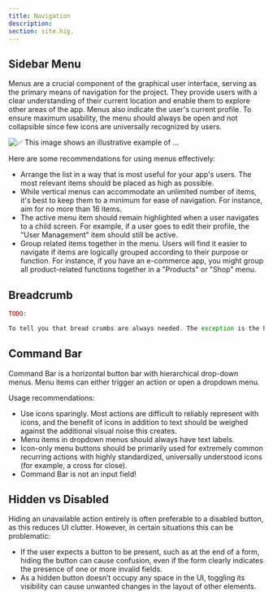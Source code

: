 ```yaml
---
title: Navigation
description:
section: site.hig.
---
```



## Sidebar Menu

Menus are a crucial component of the graphical user interface, serving as the primary means of navigation for the project. They provide users with a clear understanding of their current location and enable them to explore other areas of the app. Menus also indicate the user's current profile. To ensure maximum usability, the menu should always be open and not collapsible since few icons are universally recognized by users.


![✅ This image shows an illustrative example of ...](https://orchid.software/img/hig/navigation-menu.png)



Here are some recommendations for using menus effectively:

- Arrange the list in a way that is most useful for your app's users. The most relevant items should be placed as high as possible.
- While vertical menus can accommodate an unlimited number of items, it's best to keep them to a minimum for ease of navigation. For instance, aim for no more than 16 items.
- The active menu item should remain highlighted when a user navigates to a child screen. For example, if a user goes to edit their profile, the "User Management" item should still be active.
- Group related items together in the menu. Users will find it easier to navigate if items are logically grouped according to their purpose or function. For instance, if you have an e-commerce app, you might group all product-related functions together in a "Products" or "Shop" menu.

## Breadcrumb

```php
TODO: 

To tell you that bread crumbs are always needed. The exception is the home page
```


## Command Bar

Command Bar is a horizontal button bar with hierarchical drop-down menus. Menu items can either trigger an action or open a dropdown menu.

Usage recommendations:

- Use icons sparingly. Most actions are difficult to reliably represent with icons, and the benefit of icons in addition to text should be weighed against the additional visual noise this creates.
- Menu items in dropdown menus should always have text labels.
- Icon-only menu buttons should be primarily used for extremely common recurring actions with highly standardized, universally understood icons (for example, a cross for close).
- Command Bar is not an input field!

## Hidden vs Disabled

Hiding an unavailable action entirely is often preferable to a disabled button, as this reduces UI clutter. However, in certain situations this can be problematic:

- If the user expects a button to be present, such as at the end of a form, hiding the button can cause confusion, even if the form clearly indicates the presence of one or more invalid fields.
- As a hidden button doesn’t occupy any space in the UI, toggling its visibility can cause unwanted changes in the layout of other elements.

